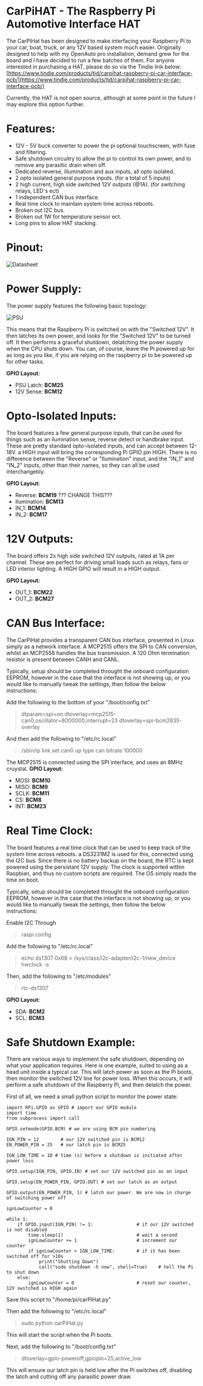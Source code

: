 # CarPiHAT - The Raspberry Pi Automotive Interface HAT

The CarPiHat has been designed to make interfacing your Raspberry Pi to your car, boat, truck, or any 12V based system much easier. Originally designed to help with my OpenAuto pro installation, demand grew for the board and I have decided to run a few batches of them. For anyone interested in purchasing a HAT, please do so via the Tindie link below:
[https://www.tindie.com/products/tjd/carpihat-raspberry-pi-car-interface-pcb/](https://www.tindie.com/products/tjd/carpihat-raspberry-pi-car-interface-pcb/)

Currently, the HAT is not open source, although at some point in the future I may explore this option further. 
# Features:
-   12V - 5V buck converter to power the pi optional touchscreen, with fuse and filtering.
-   Safe shutdown circuitry to allow the pi to control its own power, and to remove any parasitic drain when off.
-   Dedicated reverse, illumination and aux inputs, all opto isolated.
-   2 opto isolated general purpose inputs. (for a total of 5 inputs)
-   2 high current, high side switched 12V outputs (@1A). (for switching relays, LED's ect)
-   1 independent CAN bus interface.
-   Real time clock to maintain system time across reboots.
-   Broken out I2C bus.
-   Broken out 1W for temperature sensor ect.
-   Long pins to allow HAT stacking.
# Pinout:

![Datasheet](Datasheet.png)

# Power Supply:
 The power supply features the following basic topology:
 
![PSU](psu.png)

This means that the Raspberry Pi is switched on with the "Switched 12V". It then latches its own power, and looks for the "Switched 12V" to be turned off. It then performs a graceful shutdown, delatching the power supply when the CPU shuts down. You can, of course, leave the Pi powered up for as long as you like, if you are relying on the raspberry pi to be powered up for other tasks.

**GPIO Layout:**
- PSU Latch: **BCM25**
- 12V Sense: **BCM12**
# Opto-Isolated Inputs:
The board features a few general purpose inputs, that can be used for things such as an ilumination sense, reverse detect or handbrake input. These are pretty standard opto-isolated inputs, and can accept between 12-18V. a HIGH input will bring the corresponding Pi GPIO pin HIGH. There is no difference between the "Reverse" or "Ilumination" input, and the "IN_1" and "IN_2" inputs, other than their names, so they can all be used interchangebly. 

**GPIO Layout:**
- Reverse: **BCM19** ??? CHANGE THIS???
- Ilumination: **BCM13**
- IN_1: **BCM14**
- IN_2: **BCM17**

# 12V Outputs:
The board offers 2x high side switched 12V outputs, rated at 1A per channel. These are perfect for driving small loads such as relays, fans or LED interior lighting. A HIGH GPIO will result in a HIGH output. 

**GPIO Layout:**
- OUT_1: **BCM22**
- OUT_2: **BCM27**

# CAN Bus Interface:
The CarPiHat provides a transparent CAN bus interface, presented in Linux simply as a network interface. A MCP2515 offers the SPI to CAN conversion, whilst an MCP2558 handles the bus transmission. 
A 120 Ohm termination resistor is present between CANH and CANL.

Typically, setup should be completed throught the onboard configuration EEPROM, however in the case that the interface is not showing up, or you would like to manually tweak the settings, then follow the below instructions:

Add the following to the bottom of your "/boot/config.txt"
>dtparam=spi=on
>dtoverlay=mcp2515-can0,oscillator=8000000,interrupt=23
>dtoverlay=spi-bcm2835-overlay

And then add the following to "/etc/rc.local"

>/sbin/ip link set can0 up type can bitrate 100000

The MCP2515 is connected using the SPI interface, and uses an 8MHz cruystal.
**GPIO Layout:**
- MOSI: **BCM10**
- MISO: **BCM9**
- SCLK: **BCM11**
- CS: **BCM8**
- INT: **BCM23**

# Real Time Clock:
The board features a real time clock that can be used to keep track of the system time across reboots. a DS3231MZ is used for this, connected using the I2C bus. Since there is no battery backup on the board, the RTC is kept powered using the persistant 12V supply. The clock is supported within Raspbian, and thus no custom scripts are required. The OS simply reads the time on boot. 

Typically, setup should be completed throught the onboard configuration EEPROM, however in the case that the interface is not showing up, or you would like to manually tweak the settings, then follow the below instructions:

Enable I2C Through 
>raspi config

Add the following to "/etc/rc.local"
>echo ds1307 0x68 > /sys/class/i2c-adapter/i2c-1/new_device
>hwclock -s

Then, add the following to "/etc/modules"
>rtc-ds1307

**GPIO Layout:**
- SDA: **BCM2**
- SCL: **BCM3**

# Safe Shutdown Example:
There are various ways to implement the safe shutdown, depending on what your application requires. Here is one example, suited to using as a head unit inside a typical car. This will latch power as soon as the Pi boots, then monitor the switched 12V line for power loss. When this occurs, it will perform a safe shutdown of the Raspberry Pi, and then delatch the power. 

First of all, we need a small python script to monitor the power state:
```
import RPi.GPIO as GPIO # import our GPIO module
import time
from subprocess import call

GPIO.setmode(GPIO.BCM) # we are using BCM pin numbering

IGN_PIN = 12		# our 12V switched pin is BCM12
EN_POWER_PIN = 25	# our latch pin is BCM25

IGN_LOW_TIME = 10 # time (s) before a shutdown is initiated after power loss

GPIO.setup(IGN_PIN, GPIO.IN) # set our 12V switched pin as an input

GPIO.setup(EN_POWER_PIN, GPIO.OUT) # set our latch as an output

GPIO.output(EN_POWER_PIN, 1) # latch our power. We are now in charge of switching power off

ignLowCounter = 0

while 1:
	if GPIO.input(IGN_PIN) != 1: 				# if our 12V switched is not disabled
		time.sleep(1)							# wait a second
		ignLowCounter += 1						# increment our counter
		if ignLowCounter > IGN_LOW_TIME:		# if it has been switched off for >10s
			print("Shutting Down")
			call("sudo shutdown -h now", shell=True)	# tell the Pi to shut down
	else:
		ignLowCounter = 0 						# reset our counter, 12V switched is HIGH again
```
Save this script to "/home/pi/carPiHat.py"

Then add the following to "/etc/rc.local"
>sudo python carPiHat.py

This will start the script when the Pi boots.

Next, add the following to "/boot/config.txt"
>dtoverlay=gpio-poweroff,gpiopin=25,active_low

This will ensure our latch pin is held low after the Pi switches off, disabling the latch and cutting off any parasitic power draw.
